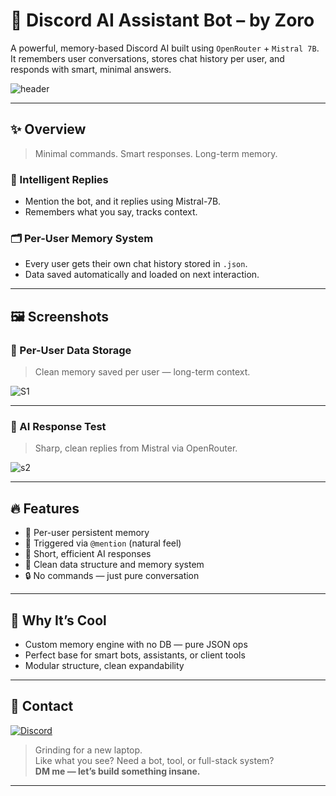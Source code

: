 # 🧠 Discord AI Assistant Bot – by Zoro

A powerful, memory-based Discord AI built using `OpenRouter` + `Mistral 7B`.  
It remembers user conversations, stores chat history per user, and responds with smart, minimal answers.

![header](https://github.com/user-attachments/assets/66c67b28-1165-4a54-bdf3-17ce50e6d679)

---

## ✨ Overview

> Minimal commands. Smart responses. Long-term memory.

### 🧠 Intelligent Replies  
- Mention the bot, and it replies using Mistral-7B.  
- Remembers what you say, tracks context.

### 🗂 Per-User Memory System  
- Every user gets their own chat history stored in `.json`.  
- Data saved automatically and loaded on next interaction.

---

## 🖼️ Screenshots

### 🧾 Per-User Data Storage  
> Clean memory saved per user — long-term context.

![S1](https://github.com/user-attachments/assets/d319fae1-7bcd-4fb9-90b0-baab052a4c26)

---

### 🧠 AI Response Test  
> Sharp, clean replies from Mistral via OpenRouter.

![s2](https://github.com/user-attachments/assets/b81c7fd1-4ee4-4298-af96-05f4a635b438)

---

## 🔥 Features

- 🧠 Per-user persistent memory
- 📩 Triggered via `@mention` (natural feel)
- 💬 Short, efficient AI responses
- 🧾 Clean data structure and memory system
- 🔒 No commands — just pure conversation

---

## 📌 Why It’s Cool

- Custom memory engine with no DB — pure JSON ops
- Perfect base for smart bots, assistants, or client tools
- Modular structure, clean expandability

---

## 💬 Contact

[![Discord](https://img.shields.io/badge/Contact%20Zoro-Zoro%20%231337-5865F2?logo=discord&logoColor=white&style=for-the-badge)](https://discord.com/users/1357257822571855986)

> Grinding for a new laptop.  
> Like what you see? Need a bot, tool, or full-stack system?  
> **DM me — let’s build something insane.**

---

